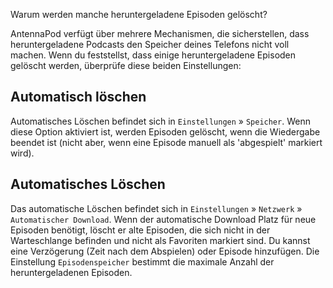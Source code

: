 Warum werden manche heruntergeladene Episoden gelöscht?

AntennaPod verfügt über mehrere Mechanismen, die sicherstellen, dass heruntergeladene Podcasts den Speicher deines Telefons nicht voll machen. Wenn du feststellst, dass einige heruntergeladene Episoden gelöscht werden, überprüfe diese beiden Einstellungen:

## Automatisch löschen

Automatisches Löschen befindet sich in `Einstellungen` » `Speicher`. Wenn diese Option aktiviert ist, werden Episoden gelöscht, wenn die Wiedergabe beendet ist (nicht aber, wenn eine Episode manuell als 'abgespielt' markiert wird).

## Automatisches Löschen

Das automatische Löschen befindet sich in `Einstellungen` » `Netzwerk` » `Automatischer Download`. Wenn der automatische Download Platz für neue Episoden benötigt, löscht er alte Episoden, die sich nicht in der Warteschlange befinden und nicht als Favoriten markiert sind. Du kannst eine Verzögerung (Zeit nach dem Abspielen) oder Episode hinzufügen. Die Einstellung `Episodenspeicher` bestimmt die maximale Anzahl der heruntergeladenen Episoden.
